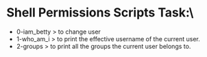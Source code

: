 # Shell Permissions Scripts Task:\ 
- 0-iam_betty > to change user
- 1-who_am_i > to print the effective username of the current user.
- 2-groups > to print all the groups the current user belongs to.
